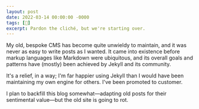 ```yaml
---
layout: post
date: 2022-03-14 00:00:00 -0000
tags: [👤]
excerpt: Pardon the cliché, but we're starting over.
---
```


My old, bespoke CMS has become quite unwieldy to maintain, and it was never as easy to write posts as I wanted. It came into existence before markup languages like Markdown were ubiquitous, and its overall goals and patterns have (mostly) been achieved by Jekyll and its community.

It's a relief, in a way; I'm far happier using Jekyll than I would have been maintaining my own engine for others. I've been promoted to customer.

I plan to backfill this blog somewhat—adapting old posts for their sentimental value—but the old site is going to rot.